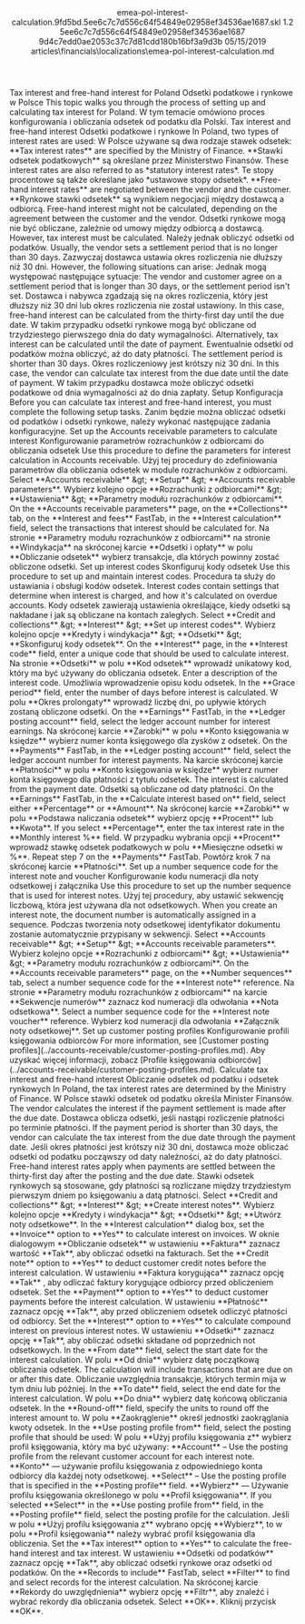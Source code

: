 <?xml version="1.0" encoding="UTF-8"?>
<xliff xmlns:logoport="urn:logoport:xliffeditor:xliff-extras:1.0" xmlns:xsi="http://www.w3.org/2001/XMLSchema-instance" xmlns="urn:oasis:names:tc:xliff:document:1.2" xmlns:xliffext="urn:microsoft:content:schema:xliffextensions" version="1.2" xsi:schemaLocation="urn:oasis:names:tc:xliff:document:1.2 xliff-core-1.2-transitional.xsd">
  <file datatype="xml" source-language="en-US" original="emea-pol-interest-calculation.md" target-language="pl-PL">
    <header>
      <tool tool-company="Microsoft" tool-version="1.0-7889195" tool-name="mdxliff" tool-id="mdxliff"/>
      <xliffext:skl_file_name>emea-pol-interest-calculation.9fd5bd.5ee6c7c7d556c64f54849e02958ef34536ae1687.skl</xliffext:skl_file_name>
      <xliffext:version>1.2</xliffext:version>
      <xliffext:ms.openlocfilehash>5ee6c7c7d556c64f54849e02958ef34536ae1687</xliffext:ms.openlocfilehash>
      <xliffext:ms.sourcegitcommit>9d4c7edd0ae2053c37c7d81cdd180b16bf3a9d3b</xliffext:ms.sourcegitcommit>
      <xliffext:ms.lasthandoff>05/15/2019</xliffext:ms.lasthandoff>
      <xliffext:ms.openlocfilepath>articles\financials\localizations\emea-pol-interest-calculation.md</xliffext:ms.openlocfilepath>
    </header>
    <body>
      <group extype="content" id="content">
        <trans-unit xml:space="preserve" translate="yes" id="101" restype="x-metadata">
          <source>Tax interest and free-hand interest for Poland</source>
        <target logoport:matchpercent="101" state="translated" state-qualifier="leveraged-tm">Odsetki podatkowe i rynkowe w Polsce</target></trans-unit>
        <trans-unit xml:space="preserve" translate="yes" id="102" restype="x-metadata">
          <source>This topic walks you through the process of setting up and calculating tax interest for Poland.</source>
        <target logoport:matchpercent="101" state="translated" state-qualifier="leveraged-tm">W tym temacie omówiono proces konfigurowania i obliczania odsetek od podatku dla Polski.</target></trans-unit>
        <trans-unit xml:space="preserve" translate="yes" id="103">
          <source>Tax interest and free-hand interest</source>
        <target logoport:matchpercent="101" state="translated" state-qualifier="leveraged-tm">Odsetki podatkowe i rynkowe</target></trans-unit>
        <trans-unit xml:space="preserve" translate="yes" id="104">
          <source>In Poland, two types of interest rates are used:</source>
        <target logoport:matchpercent="101" state="translated" state-qualifier="leveraged-tm">W Polsce używane są dwa rodzaje stawek odsetek:</target></trans-unit>
        <trans-unit xml:space="preserve" translate="yes" id="105">
          <source><bpt id="p1">**</bpt>Tax interest rates<ept id="p1">**</ept> are specified by the Ministry of Finance.</source>
        <target logoport:matchpercent="101" state="translated" state-qualifier="leveraged-tm"><bpt id="p1">**</bpt>Stawki odsetek podatkowych<ept id="p1">**</ept> są określane przez Ministerstwo Finansów.</target></trans-unit>
        <trans-unit xml:space="preserve" translate="yes" id="106">
          <source>These interest rates are also referred to as <bpt id="p1">*</bpt>statutory interest rates<ept id="p1">*</ept>.</source>
        <target logoport:matchpercent="101" state="translated" state-qualifier="leveraged-tm">Te stopy procentowe są także określane jako <bpt id="p1">*</bpt>ustawowe stopy odsetek<ept id="p1">*</ept>.</target></trans-unit>
        <trans-unit xml:space="preserve" translate="yes" id="107">
          <source><bpt id="p1">**</bpt>Free-hand interest rates<ept id="p1">**</ept> are negotiated between the vendor and the customer.</source>
        <target logoport:matchpercent="101" state="translated" state-qualifier="leveraged-tm"><bpt id="p1">**</bpt>Rynkowe stawki odsetek<ept id="p1">**</ept> są wynikiem negocjacji między dostawcą a odbiorcą.</target></trans-unit>
        <trans-unit xml:space="preserve" translate="yes" id="108">
          <source>Free-hand interest might not be calculated, depending on the agreement between the customer and the vendor.</source>
        <target logoport:matchpercent="101" state="translated" state-qualifier="leveraged-tm">Odsetki rynkowe mogą nie być obliczane, zależnie od umowy między odbiorcą a dostawcą.</target></trans-unit>
        <trans-unit xml:space="preserve" translate="yes" id="109">
          <source>However, tax interest must be calculated.</source>
        <target logoport:matchpercent="101" state="translated" state-qualifier="leveraged-tm">Należy jednak obliczyć odsetki od podatków.</target></trans-unit>
        <trans-unit xml:space="preserve" translate="yes" id="110">
          <source>Usually, the vendor sets a settlement period that is no longer than 30 days.</source>
        <target logoport:matchpercent="101" state="translated" state-qualifier="leveraged-tm">Zazwyczaj dostawca ustawia okres rozliczenia nie dłuższy niż 30 dni.</target></trans-unit>
        <trans-unit xml:space="preserve" translate="yes" id="111">
          <source>However, the following situations can arise:</source>
        <target logoport:matchpercent="101" state="translated" state-qualifier="leveraged-tm">Jednak mogą występować następujące sytuacje:</target></trans-unit>
        <trans-unit xml:space="preserve" translate="yes" id="112">
          <source>The vendor and customer agree on a settlement period that is longer than 30 days, or the settlement period isn't set.</source>
        <target logoport:matchpercent="101" state="translated" state-qualifier="leveraged-tm">Dostawca i nabywca zgadzają się na okres rozliczenia, który jest dłuższy niż 30 dni lub okres rozliczenia nie został ustawiony.</target></trans-unit>
        <trans-unit xml:space="preserve" translate="yes" id="113">
          <source>In this case, free-hand interest can be calculated from the thirty-first day until the due date.</source>
        <target logoport:matchpercent="101" state="translated" state-qualifier="leveraged-tm">W takim przypadku odsetki rynkowe mogą być obliczane od trzydziestego pierwszego dnia do daty wymagalności.</target></trans-unit>
        <trans-unit xml:space="preserve" translate="yes" id="114">
          <source>Alternatively, tax interest can be calculated until the date of payment.</source>
        <target logoport:matchpercent="101" state="translated" state-qualifier="leveraged-tm">Ewentualnie odsetki od podatków można obliczyć, aż do daty płatności.</target></trans-unit>
        <trans-unit xml:space="preserve" translate="yes" id="115">
          <source>The settlement period is shorter than 30 days.</source>
        <target logoport:matchpercent="101" state="translated" state-qualifier="leveraged-tm">Okres rozliczeniowy jest krótszy niż 30 dni.</target></trans-unit>
        <trans-unit xml:space="preserve" translate="yes" id="116">
          <source>In this case, the vendor can calculate tax interest from the due date until the date of payment.</source>
        <target logoport:matchpercent="101" state="translated" state-qualifier="leveraged-tm">W takim przypadku dostawca może obliczyć odsetki podatkowe od dnia wymagalności aż do dnia zapłaty.</target></trans-unit>
        <trans-unit xml:space="preserve" translate="yes" id="117">
          <source>Setup</source>
        <target logoport:matchpercent="101" state="translated" state-qualifier="leveraged-tm">Konfiguracja</target></trans-unit>
        <trans-unit xml:space="preserve" translate="yes" id="118">
          <source>Before you can calculate tax interest and free-hand interest, you must complete the following setup tasks.</source>
        <target logoport:matchpercent="101" state="translated" state-qualifier="leveraged-tm">Zanim będzie można obliczać odsetki od podatków i odsetki rynkowe, należy wykonać następujące zadania konfiguracyjne.</target></trans-unit>
        <trans-unit xml:space="preserve" translate="yes" id="119">
          <source>Set up the Accounts receivable parameters to calculate interest</source>
        <target logoport:matchpercent="101" state="translated" state-qualifier="leveraged-tm">Konfigurowanie parametrów rozrachunków z odbiorcami do obliczania odsetek</target></trans-unit>
        <trans-unit xml:space="preserve" translate="yes" id="120">
          <source>Use this procedure to define the parameters for interest calculation in Accounts receivable.</source>
        <target logoport:matchpercent="101" state="translated" state-qualifier="leveraged-tm">Użyj tej procedury do zdefiniowania parametrów dla obliczania odsetek w module rozrachunków z odbiorcami.</target></trans-unit>
        <trans-unit xml:space="preserve" translate="yes" id="121">
          <source>Select <bpt id="p1">**</bpt>Accounts receivable<ept id="p1">**</ept> <ph id="ph1">&amp;gt;</ph> <bpt id="p2">**</bpt>Setup<ept id="p2">**</ept> <ph id="ph2">&amp;gt;</ph> <bpt id="p3">**</bpt>Accounts receivable parameters<ept id="p3">**</ept>.</source>
        <target logoport:matchpercent="101" state="translated" state-qualifier="leveraged-tm">Wybierz kolejno opcje <bpt id="p1">**</bpt>Rozrachunki z odbiorcami<ept id="p1">**</ept> <ph id="ph1">&amp;gt;</ph> <bpt id="p2">**</bpt>Ustawienia<ept id="p2">**</ept> <ph id="ph2">&amp;gt;</ph> <bpt id="p3">**</bpt>Parametry modułu rozrachunków z odbiorcami<ept id="p3">**</ept>.</target></trans-unit>
        <trans-unit xml:space="preserve" translate="yes" id="122">
          <source>On the <bpt id="p1">**</bpt>Accounts receivable parameters<ept id="p1">**</ept> page, on the <bpt id="p2">**</bpt>Collections<ept id="p2">**</ept> tab, on the <bpt id="p3">**</bpt>Interest and fees<ept id="p3">**</ept> FastTab, in the <bpt id="p4">**</bpt>Interest calculation<ept id="p4">**</ept> field, select the transactions that interest should be calculated for.</source>
        <target logoport:matchpercent="101" state="translated" state-qualifier="leveraged-tm">Na stronie <bpt id="p1">**</bpt>Parametry modułu rozrachunków z odbiorcami<ept id="p1">**</ept> na stronie <bpt id="p2">**</bpt>Windykacja<ept id="p2">**</ept> na skróconej karcie <bpt id="p3">**</bpt>Odsetki i opłaty<ept id="p3">**</ept> w polu <bpt id="p4">**</bpt>Obliczanie odsetek<ept id="p4">**</ept> wybierz transakcje, dla których powinny zostać obliczone odsetki.</target></trans-unit>
        <trans-unit xml:space="preserve" translate="yes" id="123">
          <source>Set up interest codes</source>
        <target logoport:matchpercent="101" state="translated" state-qualifier="leveraged-tm">Skonfiguruj kody odsetek</target></trans-unit>
        <trans-unit xml:space="preserve" translate="yes" id="124">
          <source>Use this procedure to set up and maintain interest codes.</source>
        <target logoport:matchpercent="101" state="translated" state-qualifier="leveraged-tm">Procedura ta służy do ustawiania i obsługi kodów odsetek.</target></trans-unit>
        <trans-unit xml:space="preserve" translate="yes" id="125">
          <source>Interest codes contain settings that determine when interest is charged, and how it's calculated on overdue accounts.</source>
        <target logoport:matchpercent="101" state="translated" state-qualifier="leveraged-tm">Kody odsetek zawierają ustawienia określające, kiedy odsetki są nakładane i jak są obliczane na kontach zaległych.</target></trans-unit>
        <trans-unit xml:space="preserve" translate="yes" id="126">
          <source>Select <bpt id="p1">**</bpt>Credit and collections<ept id="p1">**</ept> <ph id="ph1">&amp;gt;</ph> <bpt id="p2">**</bpt>Interest<ept id="p2">**</ept> <ph id="ph2">&amp;gt;</ph> <bpt id="p3">**</bpt>Set up interest codes<ept id="p3">**</ept>.</source>
        <target logoport:matchpercent="101" state="translated" state-qualifier="leveraged-tm">Wybierz kolejno opcje <bpt id="p1">**</bpt>Kredyty i windykacja<ept id="p1">**</ept> <ph id="ph1">&amp;gt;</ph> <bpt id="p2">**</bpt>Odsetki<ept id="p2">**</ept> <ph id="ph2">&amp;gt;</ph> <bpt id="p3">**</bpt>Skonfiguruj kody odsetek<ept id="p3">**</ept>.</target></trans-unit>
        <trans-unit xml:space="preserve" translate="yes" id="127">
          <source>On the <bpt id="p1">**</bpt>Interest<ept id="p1">**</ept> page, in the <bpt id="p2">**</bpt>Interest code<ept id="p2">**</ept> field, enter a unique code that should be used to calculate interest.</source>
        <target logoport:matchpercent="101" state="translated" state-qualifier="leveraged-tm">Na stronie <bpt id="p1">**</bpt>Odsetki<ept id="p1">**</ept> w polu <bpt id="p2">**</bpt>Kod odsetek<ept id="p2">**</ept> wprowadź unikatowy kod, który ma być używany do obliczania odsetek.</target></trans-unit>
        <trans-unit xml:space="preserve" translate="yes" id="128">
          <source>Enter a description of the interest code.</source>
        <target logoport:matchpercent="101" state="translated" state-qualifier="leveraged-tm">Umożliwia wprowadzenie opisu kodu odsetek.</target></trans-unit>
        <trans-unit xml:space="preserve" translate="yes" id="129">
          <source>In the <bpt id="p1">**</bpt>Grace period<ept id="p1">**</ept> field, enter the number of days before interest is calculated.</source>
        <target logoport:matchpercent="101" state="translated" state-qualifier="leveraged-tm">W polu <bpt id="p1">**</bpt>Okres prolongaty<ept id="p1">**</ept> wprowadź liczbę dni, po upływie których zostaną obliczone odsetki.</target></trans-unit>
        <trans-unit xml:space="preserve" translate="yes" id="130">
          <source>On the <bpt id="p1">**</bpt>Earnings<ept id="p1">**</ept> FastTab, in the <bpt id="p2">**</bpt>Ledger posting account<ept id="p2">**</ept> field, select the ledger account number for interest earnings.</source>
        <target logoport:matchpercent="101" state="translated" state-qualifier="leveraged-tm">Na skróconej karcie <bpt id="p1">**</bpt>Zarobki<ept id="p1">**</ept> w polu <bpt id="p2">**</bpt>Konto księgowania w księdze<ept id="p2">**</ept> wybierz numer konta księgowego dla zysków z odsetek.</target></trans-unit>
        <trans-unit xml:space="preserve" translate="yes" id="131">
          <source>On the <bpt id="p1">**</bpt>Payments<ept id="p1">**</ept> FastTab, in the <bpt id="p2">**</bpt>Ledger posting account<ept id="p2">**</ept> field, select the ledger account number for interest payments.</source>
        <target logoport:matchpercent="101" state="translated" state-qualifier="leveraged-tm">Na karcie skróconej karcie <bpt id="p1">**</bpt>Płatności<ept id="p1">**</ept> w polu <bpt id="p2">**</bpt>Konto księgowania w księdze<ept id="p2">**</ept> wybierz numer konta księgowego dla płatności z tytułu odsetek.</target></trans-unit>
        <trans-unit xml:space="preserve" translate="yes" id="132">
          <source>The interest is calculated from the payment date.</source>
        <target logoport:matchpercent="101" state="translated" state-qualifier="leveraged-tm">Odsetki są obliczane od daty płatności.</target></trans-unit>
        <trans-unit xml:space="preserve" translate="yes" id="133">
          <source>On the <bpt id="p1">**</bpt>Earnings<ept id="p1">**</ept> FastTab, in the <bpt id="p2">**</bpt>Calculate interest based on<ept id="p2">**</ept> field, select either <bpt id="p3">**</bpt>Percentage<ept id="p3">**</ept> or <bpt id="p4">**</bpt>Amount<ept id="p4">**</ept>.</source>
        <target logoport:matchpercent="101" state="translated" state-qualifier="leveraged-tm">Na skróconej karcie <bpt id="p1">**</bpt>Zarobki<ept id="p1">**</ept> w polu <bpt id="p2">**</bpt>Podstawa naliczania odsetek<ept id="p2">**</ept> wybierz opcję <bpt id="p3">**</bpt>Procent<ept id="p3">**</ept> lub <bpt id="p4">**</bpt>Kwota<ept id="p4">**</ept>.</target></trans-unit>
        <trans-unit xml:space="preserve" translate="yes" id="134">
          <source>If you select <bpt id="p1">**</bpt>Percentage<ept id="p1">**</ept>, enter the tax interest rate in the <bpt id="p2">**</bpt>Monthly interest %<ept id="p2">**</ept> field.</source>
        <target logoport:matchpercent="101" state="translated" state-qualifier="leveraged-tm">W przypadku wybrania opcji <bpt id="p1">**</bpt>Procent<ept id="p1">**</ept> wprowadź stawkę odsetek podatkowych w polu <bpt id="p2">**</bpt>Miesięczne odsetki w %<ept id="p2">**</ept>.</target></trans-unit>
        <trans-unit xml:space="preserve" translate="yes" id="135">
          <source>Repeat step 7 on the <bpt id="p1">**</bpt>Payments<ept id="p1">**</ept> FastTab.</source>
        <target logoport:matchpercent="101" state="translated" state-qualifier="leveraged-tm">Powtórz krok 7 na skróconej karcie <bpt id="p1">**</bpt>Płatności<ept id="p1">**</ept>.</target></trans-unit>
        <trans-unit xml:space="preserve" translate="yes" id="136">
          <source>Set up a number sequence code for the interest note and voucher</source>
        <target logoport:matchpercent="101" state="translated" state-qualifier="leveraged-tm">Konfigurowanie kodu numeracji dla noty odsetkowej i załącznika</target></trans-unit>
        <trans-unit xml:space="preserve" translate="yes" id="137">
          <source>Use this procedure to set up the number sequence that is used for interest notes.</source>
        <target logoport:matchpercent="101" state="translated" state-qualifier="leveraged-tm">Użyj tej procedury, aby ustawić sekwencję liczbową, która jest używana dla not odsetkowych.</target></trans-unit>
        <trans-unit xml:space="preserve" translate="yes" id="138">
          <source>When you create an interest note, the document number is automatically assigned in a sequence.</source>
        <target logoport:matchpercent="101" state="translated" state-qualifier="leveraged-tm">Podczas tworzenia noty odsetkowej identyfikator dokumentu zostanie automatycznie przypisany w sekwencji.</target></trans-unit>
        <trans-unit xml:space="preserve" translate="yes" id="139">
          <source>Select <bpt id="p1">**</bpt>Accounts receivable<ept id="p1">**</ept> <ph id="ph1">&amp;gt;</ph> <bpt id="p2">**</bpt>Setup<ept id="p2">**</ept> <ph id="ph2">&amp;gt;</ph> <bpt id="p3">**</bpt>Accounts receivable parameters<ept id="p3">**</ept>.</source>
        <target logoport:matchpercent="101" state="translated" state-qualifier="leveraged-tm">Wybierz kolejno opcje <bpt id="p1">**</bpt>Rozrachunki z odbiorcami<ept id="p1">**</ept> <ph id="ph1">&amp;gt;</ph> <bpt id="p2">**</bpt>Ustawienia<ept id="p2">**</ept> <ph id="ph2">&amp;gt;</ph> <bpt id="p3">**</bpt>Parametry modułu rozrachunków z odbiorcami<ept id="p3">**</ept>.</target></trans-unit>
        <trans-unit xml:space="preserve" translate="yes" id="140">
          <source>On the <bpt id="p1">**</bpt>Accounts receivable parameters<ept id="p1">**</ept> page, on the <bpt id="p2">**</bpt>Number sequences<ept id="p2">**</ept> tab, select a number sequence code for the <bpt id="p3">**</bpt>Interest note<ept id="p3">**</ept> reference.</source>
        <target logoport:matchpercent="101" state="translated" state-qualifier="leveraged-tm">Na stronie <bpt id="p1">**</bpt>Parametry modułu rozrachunków z odbiorcami<ept id="p1">**</ept> na karcie <bpt id="p2">**</bpt>Sekwencje numerów<ept id="p2">**</ept> zaznacz kod numeracji dla odwołania <bpt id="p3">**</bpt>Nota odsetkowa<ept id="p3">**</ept>.</target></trans-unit>
        <trans-unit xml:space="preserve" translate="yes" id="141">
          <source>Select a number sequence code for the <bpt id="p1">**</bpt>Interest note voucher<ept id="p1">**</ept> reference.</source>
        <target logoport:matchpercent="101" state="translated" state-qualifier="leveraged-tm">Wybierz kod numeracji dla odwołania <bpt id="p1">**</bpt>Załącznik noty odsetkowej<ept id="p1">**</ept>.</target></trans-unit>
        <trans-unit xml:space="preserve" translate="yes" id="142">
          <source>Set up customer posting profiles</source>
        <target logoport:matchpercent="101" state="translated" state-qualifier="leveraged-tm">Konfigurowanie profili księgowania odbiorców</target></trans-unit>
        <trans-unit xml:space="preserve" translate="yes" id="143">
          <source>For more information, see <bpt id="p1">[</bpt>Customer posting profiles<ept id="p1">](../accounts-receivable/customer-posting-profiles.md)</ept>.</source>
        <target logoport:matchpercent="101" state="translated" state-qualifier="leveraged-tm">Aby uzyskać więcej informacji, zobacz <bpt id="p1">[</bpt>Profile księgowania odbiorców<ept id="p1">](../accounts-receivable/customer-posting-profiles.md)</ept>.</target></trans-unit>
        <trans-unit xml:space="preserve" translate="yes" id="144">
          <source>Calculate tax interest and free-hand interest</source>
        <target logoport:matchpercent="101" state="translated" state-qualifier="leveraged-tm">Obliczanie odsetek od podatku i odsetek rynkowych</target></trans-unit>
        <trans-unit xml:space="preserve" translate="yes" id="145">
          <source>In Poland, the tax interest rates are determined by the Ministry of Finance.</source>
        <target logoport:matchpercent="101" state="translated" state-qualifier="leveraged-tm">W Polsce stawki odsetek od podatku określa Minister Finansów.</target></trans-unit>
        <trans-unit xml:space="preserve" translate="yes" id="146">
          <source>The vendor calculates the interest if the payment settlement is made after the due date.</source>
        <target logoport:matchpercent="101" state="translated" state-qualifier="leveraged-tm">Dostawca oblicza odsetki, jeśli nastąpi rozliczenie płatności po terminie płatności.</target></trans-unit>
        <trans-unit xml:space="preserve" translate="yes" id="147">
          <source>If the payment period is shorter than 30 days, the vendor can calculate the tax interest from the due date through the payment date.</source>
        <target logoport:matchpercent="101" state="translated" state-qualifier="leveraged-tm">Jeśli okres płatności jest krótszy niż 30 dni, dostawca może obliczać odsetki od podatku począwszy od daty należności, aż do daty płatności.</target></trans-unit>
        <trans-unit xml:space="preserve" translate="yes" id="148">
          <source>Free-hand interest rates apply when payments are settled between the thirty-first day after the posting and the due date.</source>
        <target logoport:matchpercent="101" state="translated" state-qualifier="leveraged-tm">Stawki odsetek rynkowych są stosowane, gdy płatności są rozliczane między trzydziestym pierwszym dniem po księgowaniu a datą płatności.</target></trans-unit>
        <trans-unit xml:space="preserve" translate="yes" id="149">
          <source>Select <bpt id="p1">**</bpt>Credit and collections<ept id="p1">**</ept> <ph id="ph1">&amp;gt;</ph> <bpt id="p2">**</bpt>Interest<ept id="p2">**</ept> <ph id="ph2">&amp;gt;</ph> <bpt id="p3">**</bpt>Create interest notes<ept id="p3">**</ept>.</source>
        <target logoport:matchpercent="101" state="translated" state-qualifier="leveraged-tm">Wybierz kolejno opcje <bpt id="p1">**</bpt>Kredyty i windykacja<ept id="p1">**</ept> <ph id="ph1">&amp;gt;</ph> <bpt id="p2">**</bpt>Odsetki<ept id="p2">**</ept> <ph id="ph2">&amp;gt;</ph> <bpt id="p3">**</bpt>Utwórz noty odsetkowe<ept id="p3">**</ept>.</target></trans-unit>
        <trans-unit xml:space="preserve" translate="yes" id="150">
          <source>In the <bpt id="p1">**</bpt>Interest calculation<ept id="p1">**</ept> dialog box, set the <bpt id="p2">**</bpt>Invoice<ept id="p2">**</ept> option to <bpt id="p3">**</bpt>Yes<ept id="p3">**</ept> to calculate interest on invoices.</source>
        <target logoport:matchpercent="101" state="translated" state-qualifier="leveraged-tm">W oknie dialogowym <bpt id="p1">**</bpt>Obliczanie odsetek<ept id="p1">**</ept> w ustawieniu <bpt id="p2">**</bpt>Faktura<ept id="p2">**</ept> zaznacz wartość <bpt id="p3">**</bpt>Tak<ept id="p3">**</ept>, aby obliczać odsetki na fakturach.</target></trans-unit>
        <trans-unit xml:space="preserve" translate="yes" id="151">
          <source>Set the <bpt id="p1">**</bpt>Credit note<ept id="p1">**</ept> option to <bpt id="p2">**</bpt>Yes<ept id="p2">**</ept> to deduct customer credit notes before the interest calculation.</source>
        <target logoport:matchpercent="101" state="translated" state-qualifier="leveraged-tm">W ustawieniu <bpt id="p1">**</bpt>Faktura korygująca<ept id="p1">**</ept> zaznacz opcję <bpt id="p2">**</bpt>Tak<ept id="p2">**</ept> , aby odliczać faktury korygujące odbiorcy przed obliczeniem odsetek.</target></trans-unit>
        <trans-unit xml:space="preserve" translate="yes" id="152">
          <source>Set the <bpt id="p1">**</bpt>Payment<ept id="p1">**</ept> option to <bpt id="p2">**</bpt>Yes<ept id="p2">**</ept> to deduct customer payments before the interest calculation.</source>
        <target logoport:matchpercent="101" state="translated" state-qualifier="leveraged-tm">W ustawieniu <bpt id="p1">**</bpt>Płatność<ept id="p1">**</ept> zaznacz opcję <bpt id="p2">**</bpt>Tak<ept id="p2">**</ept>, aby przed obliczeniem odsetek odliczyć płatności od odbiorcy.</target></trans-unit>
        <trans-unit xml:space="preserve" translate="yes" id="153">
          <source>Set the <bpt id="p1">**</bpt>Interest<ept id="p1">**</ept> option to <bpt id="p2">**</bpt>Yes<ept id="p2">**</ept> to calculate compound interest on previous interest notes.</source>
        <target logoport:matchpercent="101" state="translated" state-qualifier="leveraged-tm">W ustawieniu <bpt id="p1">**</bpt>Odsetki<ept id="p1">**</ept> zaznacz opcję <bpt id="p2">**</bpt>Tak<ept id="p2">**</ept>, aby obliczać odsetki składane od poprzednich not odsetkowych.</target></trans-unit>
        <trans-unit xml:space="preserve" translate="yes" id="154">
          <source>In the <bpt id="p1">**</bpt>From date<ept id="p1">**</ept> field, select the start date for the interest calculation.</source>
        <target logoport:matchpercent="101" state="translated" state-qualifier="leveraged-tm">W polu <bpt id="p1">**</bpt>Od dnia<ept id="p1">**</ept> wybierz datę początkową obliczania odsetek.</target></trans-unit>
        <trans-unit xml:space="preserve" translate="yes" id="155">
          <source>The calculation will include transactions that are due on or after this date.</source>
        <target logoport:matchpercent="101" state="translated" state-qualifier="leveraged-tm">Obliczanie uwzględnia transakcje, których termin mija w tym dniu lub później.</target></trans-unit>
        <trans-unit xml:space="preserve" translate="yes" id="156">
          <source>In the <bpt id="p1">**</bpt>To date<ept id="p1">**</ept> field, select the end date for the interest calculation.</source>
        <target logoport:matchpercent="101" state="translated" state-qualifier="leveraged-tm">W polu <bpt id="p1">**</bpt>Do dnia<ept id="p1">**</ept> wybierz datę końcową obliczania odsetek.</target></trans-unit>
        <trans-unit xml:space="preserve" translate="yes" id="157">
          <source>In the <bpt id="p1">**</bpt>Round-off<ept id="p1">**</ept> field, specify the units to round off the interest amount to.</source>
        <target logoport:matchpercent="101" state="translated" state-qualifier="leveraged-tm">W polu <bpt id="p1">**</bpt>Zaokrąglenie<ept id="p1">**</ept> określ jednostki zaokrąglania kwoty odsetek.</target></trans-unit>
        <trans-unit xml:space="preserve" translate="yes" id="158">
          <source>In the <bpt id="p1">**</bpt>Use posting profile from<ept id="p1">**</ept> field, select the posting profile that should be used:</source>
        <target logoport:matchpercent="101" state="translated" state-qualifier="leveraged-tm">W polu <bpt id="p1">**</bpt>Użyj profilu księgowania z<ept id="p1">**</ept> wybierz profil księgowania, który ma być używany:</target></trans-unit>
        <trans-unit xml:space="preserve" translate="yes" id="159">
          <source><bpt id="p1">**</bpt>Account<ept id="p1">**</ept> – Use the posting profile from the relevant customer account for each interest note.</source>
        <target logoport:matchpercent="101" state="translated" state-qualifier="leveraged-tm"><bpt id="p1">**</bpt>Konto<ept id="p1">**</ept> — używanie profilu księgowania z odpowiedniego konta odbiorcy dla każdej noty odsetkowej.</target></trans-unit>
        <trans-unit xml:space="preserve" translate="yes" id="160">
          <source><bpt id="p1">**</bpt>Select<ept id="p1">**</ept> – Use the posting profile that is specified in the <bpt id="p2">**</bpt>Posting profile<ept id="p2">**</ept> field.</source>
        <target logoport:matchpercent="101" state="translated" state-qualifier="leveraged-tm"><bpt id="p1">**</bpt>Wybierz<ept id="p1">**</ept> — Używanie profilu księgowania określonego w polu <bpt id="p2">**</bpt>Profil księgowania<ept id="p2">**</ept>.</target></trans-unit>
        <trans-unit xml:space="preserve" translate="yes" id="161">
          <source>If you selected <bpt id="p1">**</bpt>Select<ept id="p1">**</ept> in the <bpt id="p2">**</bpt>Use posting profile from<ept id="p2">**</ept> field, in the <bpt id="p3">**</bpt>Posting profile<ept id="p3">**</ept> field, select the posting profile for the calculation.</source>
        <target logoport:matchpercent="101" state="translated" state-qualifier="leveraged-tm">Jeśli w polu <bpt id="p2">**</bpt>Użyj profilu księgowania z<ept id="p2">**</ept> wybrano opcję <bpt id="p1">**</bpt>Wybierz<ept id="p1">**</ept>, to w polu <bpt id="p3">**</bpt>Profil księgowania<ept id="p3">**</ept> należy wybrać profil księgowania dla obliczenia.</target></trans-unit>
        <trans-unit xml:space="preserve" translate="yes" id="162">
          <source>Set the <bpt id="p1">**</bpt>Tax interest<ept id="p1">**</ept> option to <bpt id="p2">**</bpt>Yes<ept id="p2">**</ept> to calculate the free-hand interest and tax interest.</source>
        <target logoport:matchpercent="101" state="translated" state-qualifier="leveraged-tm">W ustawieniu <bpt id="p1">**</bpt>Odsetki od podatków<ept id="p1">**</ept> zaznacz opcję <bpt id="p2">**</bpt>Tak<ept id="p2">**</ept>, aby obliczać odsetki rynkowe oraz odsetki od podatków.</target></trans-unit>
        <trans-unit xml:space="preserve" translate="yes" id="163">
          <source>On the <bpt id="p1">**</bpt>Records to include<ept id="p1">**</ept> FastTab, select <bpt id="p2">**</bpt>Filter<ept id="p2">**</ept> to find and select records for the interest calculation.</source>
        <target logoport:matchpercent="101" state="translated" state-qualifier="leveraged-tm">Na skróconej karcie <bpt id="p1">**</bpt>Rekordy do uwzględnienia<ept id="p1">**</ept> wybierz opcję <bpt id="p2">**</bpt>Filtr<ept id="p2">**</ept>, aby znaleźć i wybrać rekordy dla obliczania odsetek.</target></trans-unit>
        <trans-unit xml:space="preserve" translate="yes" id="164">
          <source>Select <bpt id="p1">**</bpt>OK<ept id="p1">**</ept>.</source>
        <target logoport:matchpercent="101" state="translated" state-qualifier="leveraged-tm">Kliknij przycisk <bpt id="p1">**</bpt>OK<ept id="p1">**</ept>.</target></trans-unit>
      </group>
    </body>
  </file>
</xliff>